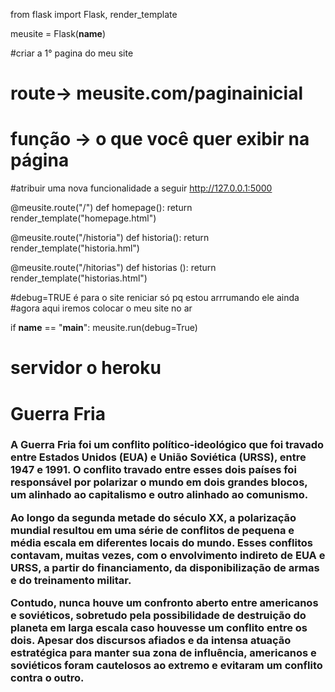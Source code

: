 from flask import Flask, render_template

meusite = Flask(__name__)


#criar a 1° pagina do meu site
# route-> meusite.com/paginainicial
# função -> o que você quer exibir na página
#atribuir uma nova funcionalidade a seguir http://127.0.0.1:5000

@meusite.route("/")
def homepage():
    return render_template("homepage.html")

@meusite.route("/historia")
def historia():
    return render_template("historia.hml")

@meusite.route("/hitorias")
def historias ():
    return render_template("historias.html")

#debug=TRUE é para o site reniciar só pq estou arrrumando ele ainda
#agora aqui  iremos colocar o meu site no ar

if __name__ == "__main__":
   meusite.run(debug=True)

# servidor o heroku

<!DOCTYPE html>
<html lang="en">
<head>
    <meta charset="UTF-8">
    <title>central de historias</title>
</head>
<body>
 <h1>Guerra Fria </h1>
<h3>A Guerra Fria foi um conflito político-ideológico que foi travado entre Estados Unidos (EUA) e União Soviética (URSS), entre 1947 e 1991. O conflito travado entre esses dois países foi responsável por polarizar o mundo em dois grandes blocos, um alinhado ao capitalismo e outro alinhado ao comunismo.

Ao longo da segunda metade do século XX, a polarização mundial resultou em uma série de conflitos de pequena e média escala em diferentes locais do mundo. Esses conflitos contavam, muitas vezes, com o envolvimento indireto de EUA e URSS, a partir do financiamento, da disponibilização de armas e do treinamento militar.

Contudo, nunca houve um confronto aberto entre americanos e soviéticos, sobretudo pela possibilidade de destruição do planeta em larga escala caso houvesse um conflito entre os dois. Apesar dos discursos afiados e da intensa atuação estratégica para manter sua zona de influência, americanos e soviéticos foram cautelosos ao extremo e evitaram um conflito contra o outro.</h3>
</body>
</html>


